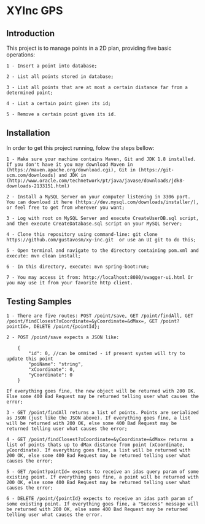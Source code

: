 # XYInc GPS

## Introduction

This project is to manage points in a 2D plan, providing five basic operations:

    1 - Insert a point into database;

    2 - List all points stored in database;

    3 - List all points that are at most a certain distance far from a determined point;
    
    4 - List a certain point given its id;
    
    5 - Remove a certain point given its id.

## Installation

In order to get this project running, folow the steps bellow:

    1 - Make sure your machine contains Maven, Git and JDK 1.8 installed. If you don't have it you may download Maven in (https://maven.apache.org/download.cgi), Git in (https://git-scm.com/downloads) and JDK in (http://www.oracle.com/technetwork/pt/java/javase/downloads/jdk8-downloads-2133151.html)
   
    2 - Install a MySQL Server on your computer listening in 3306 port. You can download it here (https://dev.mysql.com/downloads/installer/), or feel free to get from wherever you want;
    
    3 - Log with root on MySQL Server and execute CreateUserDB.sql script, and then execute CreateDatabase.sql script on your MySQL Server;

    4 - Clone this repository using command-line: git clone https://github.com/gustavosm/xy-inc.git  or use an UI git to do this;

    5 - Open terminal and navigate to the directory containing pom.xml and execute: mvn clean install;
    
    6 - In this directory, execute: mvn spring-boot:run;
    
    7 - You may access it from: http://localhost:8080/swagger-ui.html Or you may use it from your favorite http client.

## Testing Samples

    1 - There are five routes: POST /point/save, GET /point/findAll, GET /point/findClosest?xCoordinate=&yCoordinate=&dMax=, GET /point?pointId=, DELETE /point/{pointId};
   
    2 - POST /point/save expects a JSON like:
		
		{
  			"id": 0, //can be ommited - if present system will try to update this point
 			"poiName": "string",
  			"xCoordinate": 0,
  			"yCoordinate": 0
		}
    	
	If everything goes fine, the new object will be returned with 200 OK. Else some 400 Bad Request may be returned telling user what causes the error;

    3 - GET /point/findAll returns a list of points. Points are serialized as JSON (just like the JSON above). If everything goes fine, a list will be returned with 200 OK, else some 400 Bad Request may be returned telling user what causes the error;

    4 - GET /point/findClosest?xCoordinate=&yCoordinate=&dMax= returns a list of points thats up to dMax distance from point (xCoordinate, yCoordinate). If everything goes fine, a list will be returned with 200 OK, else some 400 Bad Request may be returned telling user what causes the error;

    5 - GET /point?pointId= expects to receive an idas query param of some existing point. If everything goes fine, a point will be returned with 200 OK, else some 400 Bad Request may be returned telling user what causes the error;
    
    6 - DELETE /point/{pointId} expects to receive an idas path param of some existing point. If everything goes fine, a "Success" message will be returned with 200 OK, else some 400 Bad Request may be returned telling user what causes the error.